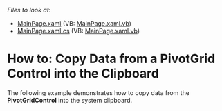 <!-- default file list -->
*Files to look at*:

* [MainPage.xaml](./CS/DXPivotGrid_CopyToClipboard/MainPage.xaml) (VB: [MainPage.xaml.vb](./VB/DXPivotGrid_CopyToClipboard/MainPage.xaml.vb))
* [MainPage.xaml.cs](./CS/DXPivotGrid_CopyToClipboard/MainPage.xaml.cs) (VB: [MainPage.xaml.vb](./VB/DXPivotGrid_CopyToClipboard/MainPage.xaml.vb))
<!-- default file list end -->
# How to: Copy Data from a PivotGrid Control into the Clipboard


<p>The following example demonstrates how to copy data from the <strong>PivotGridControl</strong> into the system clipboard.</p><br />


<br/>


